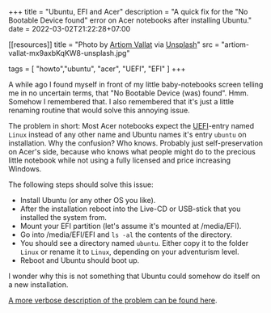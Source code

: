 +++
title = "Ubuntu, EFI and Acer"
description = "A quick fix for the \"No Bootable Device found\" error on Acer notebooks after installing Ubuntu."
date = 2022-03-02T21:22:28+07:00

[[resources]]
title = "Photo by [Artiom Vallat](https://unsplash.com/@virussinside) via [Unsplash](https://unsplash.com)"
src = "artiom-vallat-mx9axbKqKW8-unsplash.jpg"

tags = [
  "howto","ubuntu", "acer", "UEFI", "EFI"
]
+++

A while ago I found myself in front of my little baby-notebooks screen telling me in no uncertain terms, that "No Bootable Device (was) found". Hmm. Somehow I remembered that. I also remembered that it's just a little renaming routine that would solve this annoying issue.

The problem in short: Most Acer notebooks expect the [UEFI](https://en.wikipedia.org/wiki/EFI_system_partition)-entry named `Linux` instead of any other name and Ubuntu names it's entry `ubuntu` on installation. Why the confusion? Who knows. Probably just self-preservation on Acer's side, because who knows what people might do to the precious little notebook while not using a fully licensed and price increasing Windows.

The following steps should solve this issue:

- Install Ubuntu (or any other OS you like).
- After the installation reboot into the Live-CD or USB-stick that you installed the system from.
- Mount your EFI partition (let's assume it's mounted at /media/EFI).
- Go into /media/EFI/EFI and `ls -al` the contents of the directory.
- You should see a directory named `ubuntu`. Either copy it to the folder `Linux` or rename it to `Linux`, depending on your adventurism level.
- Reboot and Ubuntu should boot up.

I wonder why this is not something that Ubuntu could somehow do itself on a new installation.

[A more verbose description of the problem can be found here](http://www.slabbe.org/blogue/2018/05/installing-ubuntu-18.04-on-aspire-es-11-es1-132-c6lg/).
